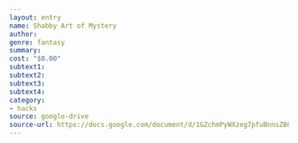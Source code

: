 ```yaml
---
layout: entry 
name: Shabby Art of Mystery
author: 
genre: fantasy
summary: 
cost: "$0.00"
subtext1: 
subtext2: 
subtext3: 
subtext4: 
category:
- hacks
source: google-drive
source-url: https://docs.google.com/document/d/1GZchmPyWXzeg7pfuBnnsZBCjIhoE95NeQcGU3DNhQSs/edit
---
```

